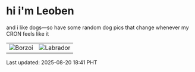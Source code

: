 # hi i'm Leoben

and i like dogs—so have some random dog pics that change whenever my CRON feels like it

|  |  |
|--------|----------|
| ![Borzoi](https://random-dog-vercel.vercel.app/api/random-borzoi?v=1755686460) | ![Labrador](https://random-dog-vercel.vercel.app/api/random-labrador?v=1755686460) |

Last updated: 2025-08-20 18:41 PHT

